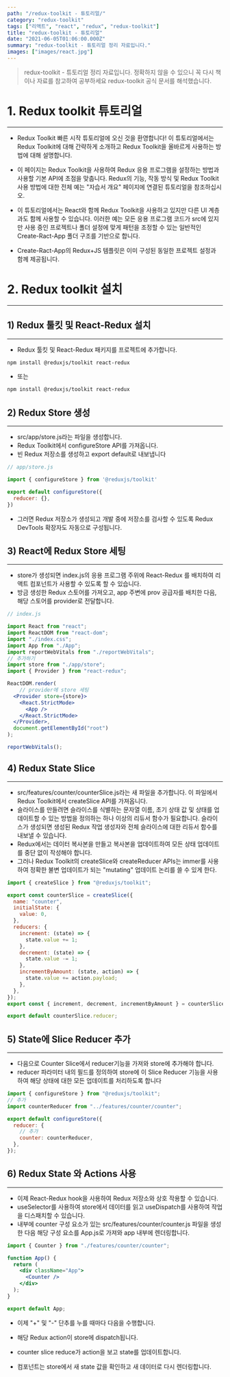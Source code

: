 ```yaml
---
path: "/redux-toolkit - 튜토리얼/"
category: "redux-toolkit"
tags: ["리액트", "react", "redux", "redux-toolkit"]
title: "redux-toolkit - 튜토리얼"
date: "2021-06-05T01:06:00.000Z"
summary: "redux-toolkit - 튜토리얼 정리 자료입니다."
images: ["images/react.jpg"]
---
```


> redux-toolkit - 튜토리얼 정리 자료입니다. 정확하지 않을 수 있으니 꼭 다시 책이나 자료를 참고하여 공부하세요
> redux-toolkit 공식 문서를 해석했습니다.



# 1. Redux toolkit  튜토리얼

---




* Redux Toolkit 빠른 시작 튜토리얼에 오신 것을 환영합니다! 이 튜토리얼에서는 Redux Toolkit에 대해 간략하게 소개하고 Redux Toolkit을 올바르게 사용하는 방법에 대해 설명합니다.

* 이 페이지는 Redux Toolkit을 사용하여 Redux 응용 프로그램을 설정하는 방법과 사용할 기본 API에 초점을 맞춥니다. Redux의 기능, 작동 방식 및 Redux Toolkit 사용 방법에 대한 전체 예는 "자습서 개요" 페이지에 연결된 튜토리얼을 참조하십시오.

* 이 튜토리얼에서는 React와 함께 Redux Toolkit을 사용하고 있지만 다른 UI 계층과도 함께 사용할 수 있습니다. 이러한 예는 모든 응용 프로그램 코드가 src에 있지만 사용 중인 프로젝트나 폴더 설정에 맞게 패턴을 조정할 수 있는 일반적인 Create-Ract-App 폴더 구조를 기반으로 합니다.

* Create-Ract-App의 Redux+JS 템플릿은 이미 구성된 동일한 프로젝트 설정과 함께 제공됩니다.

# 2. Redux toolkit 설치

---



## 1) Redux 툴킷 및 React-Redux 설치

---



* Redux 툴킷 및 React-Redux 패키지를 프로젝트에 추가합니다.

```bash
npm install @reduxjs/toolkit react-redux
```

* 또는

```bash
npm install @reduxjs/toolkit react-redux
```

## 2) Redux Store 생성

---



* src/app/store.js라는 파일을 생성합니다. 
* Redux Toolkit에서 configureStore API를 가져옵니다. 
* 빈 Redux 저장소를 생성하고  export default로 내보냅니다

```jsx
// app/store.js

import { configureStore } from '@reduxjs/toolkit'

export default configureStore({
  reducer: {},
})
```

* 그러면 Redux 저장소가 생성되고 개발 중에 저장소를 검사할 수 있도록 Redux DevTools 확장자도 자동으로 구성됩니다.



## 3) React에 Redux Store 세팅

---



* store가 생성되면 index.js의 응용 프로그램 주위에 React-Redux <Provider>를 배치하여 리액트 컴포넌트가 사용할 수 있도록 할 수 있습니다. 
* 방금 생성한 Redux 스토어를 가져오고, app 주변에 prov 공급자를 배치한 다음, 해당 스토어를 provider로 전달합니다.

```jsx
// index.js

import React from "react";
import ReactDOM from "react-dom";
import "./index.css";
import App from "./App";
import reportWebVitals from "./reportWebVitals";
// 추가하기
import store from "./app/store";
import { Provider } from "react-redux";

ReactDOM.render(
    // provider에 store 세팅
  <Provider store={store}>
    <React.StrictMode>
      <App />
    </React.StrictMode>
  </Provider>,
  document.getElementById("root")
);

reportWebVitals();

```



## 4) Redux State Slice
---



* src/features/counter/counterSlice.js라는 새 파일을 추가합니다. 이 파일에서 Redux Toolkit에서 createSlice API를 가져옵니다.
* 슬라이스를 만들려면 슬라이스를 식별하는 문자열 이름, 초기 상태 값 및 상태를 업데이트할 수 있는 방법을 정의하는 하나 이상의 리듀서 함수가 필요합니다. 슬라이스가 생성되면 생성된 Redux 작업 생성자와 전체 슬라이스에 대한 리듀서 함수를 내보낼 수 있습니다.
* Redux에서는 데이터 복사본을 만들고 복사본을 업데이트하여 모든 상태 업데이트를 중단 없이 작성해야 합니다. 
* 그러나 Redux Toolkit의 createSlice와 createReducer APIs는 immer를 사용하여 정확한 불변 업데이트가 되는 "mutating" 업데이트 논리를 쓸 수 있게 한다.

```jsx
import { createSlice } from "@reduxjs/toolkit";

export const counterSlice = createSlice({
  name: "counter",
  initialState: {
    value: 0,
  },
  reducers: {
    increment: (state) => {
      state.value += 1;
    },
    decrement: (state) => {
      state.value -= 1;
    },
    incrementByAmount: (state, action) => {
      state.value += action.payload;
    },
  },
});
export const { increment, decrement, incrementByAmount } = counterSlice.actions;

export default counterSlice.reducer;
```



## 5) State에 Slice Reducer 추가

---



* 다음으로 Counter Slice에서 reducer기능을 가져와 store에 추가해야 합니다. 
* reducer 파라미터 내의 필드를 정의하여 store에 이 Slice Reducer 기능을 사용하여 해당 상태에 대한 모든 업데이트를 처리하도록 합니다

```jsx
import { configureStore } from "@reduxjs/toolkit";
// 추가
import counterReducer from "../features/counter/counter";

export default configureStore({
  reducer: {
    // 추가
    counter: counterReducer,
  },
});

```



## 6) Redux State 와 Actions 사용
---



* 이제 React-Redux hook을 사용하여 Redux 저장소와 상호 작용할 수 있습니다. 
* useSelector를 사용하여 store에서 데이터를 읽고 useDispatch를 사용하여 작업을 디스패치할 수 있습니다. 
* 내부에 counter 구성 요소가 있는 src/features/counter/counter.js 파일을 생성한 다음 해당 구성 요소를 App.js로 가져와 app 내부에 렌더링합니다.

```jsx
import { Counter } from "./features/counter/counter";

function App() {
  return (
    <div className="App">
      <Counter />
    </div>
  );
}

export default App;
```

* 이제 "+" 및 "-" 단추를 누를 때마다 다음을 수행합니다.

* 해당 Redux action이 store에 dispatch됩니다.
* counter slice reduce가 action을 보고 state를 업데이트합니다.
* <Counter> 컴포넌트는 store에서 새 state 값을 확인하고 새 데이터로 다시 렌더링합니다.